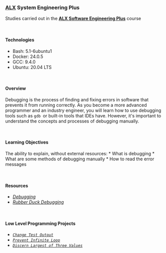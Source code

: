 ### [ALX](https://www.alxafrica.com/) System Engineering Plus

Studies carried out in the **[ALX Software Engineering Plus](https://www.alxafrica.com/software-engineering-plus/)** course

<br />

#### Technologies

* Bash:     5.1-6ubuntu1
* Docker:   24.0.5
* GCC:      9.4.0
* Ubuntu:   20.04 LTS

<br />

#### Overview

Debugging is the process of finding and fixing errors in software that prevents it from running correctly. As you become a more advanced programmer and an industry engineer, you will learn how to use debugging tools such as `gdb `or built-in tools that IDEs have. However, it's important to understand the concepts and processes of debugging manually.

<br />

#### Learning Objectives

The ability to explain, without external resources:
    * What is debugging
    * What are some methods of debugging manually
    * How to read the error messages

<br />

#### Resources

* _[Debugging](https://en.wikipedia.org/wiki/Debugging)_
* _[Rubber Duck Debugging](https://www.thoughtfulcode.com/rubber-duck-debugging-psychology/)_

<br />

#### Low Level Programming Projects

* _[`Change Test Output`](0-main.c)_
* _[`Prevent Infinite Loop`](1-main.c)_
* _[`Discern Largest of Three Values`](2-largest_number.c)_

<br />
